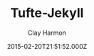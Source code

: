 ---
title: Tufte-Jekyll
github: https://github.com/clayh53/tufte-jekyll
demo: https://clayh53.github.io/tufte-jekyll/
author: Clay Harmon
ssg:
  - Jekyll
cms:
  - Markdown
date: 2015-02-20T21:51:52.000Z
description: >-
  Minimal Jekyll blog styled to resemble the look and layout of Edward Tufte's
  books
draft: false
publish_date: '2015-02-20T21:51:52Z'
update_date: '2022-04-12T23:10:42Z'
github_star: 551
github_fork: 190
---